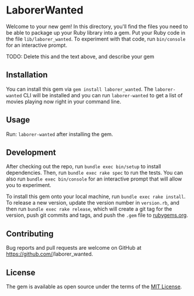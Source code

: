 # LaborerWanted

Welcome to your new gem! In this directory, you'll find the files you need to be able to package up your Ruby library into a gem. Put your Ruby code in the file `lib/laborer_wanted`. To experiment with that code, run `bin/console` for an interactive prompt.

TODO: Delete this and the text above, and describe your gem

## Installation

You can install this gem via `gem install laborer_wanted`. The `laborer-wanted` CLI will be installed and you can run `laborer-wanted` to get a list of movies playing now right in your command line.


## Usage

Run: `laborer-wanted` after installing the gem.

## Development

After checking out the repo, run `bundle exec bin/setup` to install dependencies. Then, run `bundle exec rake spec` to run the tests. You can also run `bundle exec bin/console` for an interactive prompt that will allow you to experiment.

To install this gem onto your local machine, run `bundle exec rake install`. To release a new version, update the version number in `version.rb`, and then run `bundle exec rake release`, which will create a git tag for the version, push git commits and tags, and push the `.gem` file to [rubygems.org](https://rubygems.org).

## Contributing

Bug reports and pull requests are welcome on GitHub at https://github.com/<github username>/laborer_wanted.

## License

The gem is available as open source under the terms of the [MIT License](http://opensource.org/licenses/MIT).
